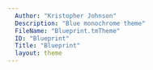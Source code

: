 ```yaml
---
  Author: "Kristopher Johnson"
  Description: "Blue monochrome theme"
  FileName: "Blueprint.tmTheme"
  ID: "Blueprint"
  Title: "Blueprint"
  layout: theme
---
```

  